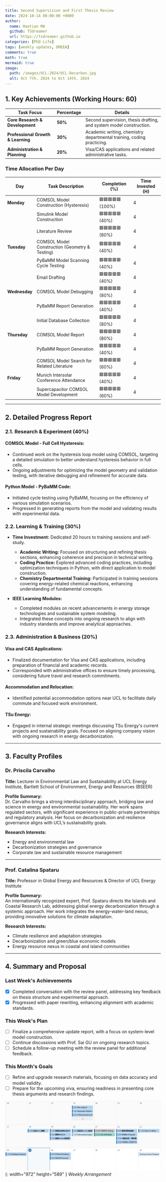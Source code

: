 ```yaml
---
title: Second Supervision and First Thesis Review  
date: 2024-10-14 00:00:00 +0000  
author:
  name: Haotian MA
  github: TSdreamer
  url: https://tsdreamer.github.io 
categories: [PhD Life]  
tags: [weekly updates, DMEEA]  
comments: true  
math: true  
mermaid: true  
image:  
  path: /images/UCL-2024/UCL-Decarbon.jpg  
  alt: Oct 7th, 2024 to Oct 14th, 2024  
---
```


## 1. Key Achievements (Working Hours: 60)

| **Task Focus**                     | **Percentage** | **Details**                                                                                 |
|------------------------------------|----------------|---------------------------------------------------------------------------------------------|
| **Core Research & Development**    | **50%**        | Second supervision, thesis drafting, and system model construction.                         |
| **Professional Growth & Learning** | **30%**        | Academic writing, chemistry departmental training, coding practicing.                       |
| **Administration & Planning**      | **20%**        | Visa/CAS applications and related administrative tasks.                                     |

### Time Allocation Per Day

| **Day**       | **Task Description**                                | **Completion (%)** | **Time Invested (H)** |
|---------------|-----------------------------------------------------|--------------------|-----------------------|
| **Monday**    | COMSOL Model Construction (Hysteresis)              | 🟩🟩🟩🟩🟩 (100%)  | 4                     |
|               | Simulink Model Construction                         | 🟩🟩🟥🟥🟥 (40%)   | 4                     |
|               | Literature Review                                   | 🟩🟩🟩🟩🟥 (80%)   | 4                     |
| **Tuesday**   | COMSOL Model Construction (Geometry & Testing)      | 🟩🟩🟥🟥🟥 (40%)   | 4                     |
|               | PyBaMM Model Scanning Cycle Testing                 | 🟩🟩🟥🟥🟥 (40%)   | 4                     |
|               | Email Drafting                                      | 🟩🟩🟥🟥🟥 (40%)   | 4                     |
| **Wednesday** | COMSOL Model Debugging                              | 🟩🟩🟩🟩🟥 (80%)   | 4                     |
|               | PyBaMM Report Generation                            | 🟩🟩🟥🟥🟥 (40%)   | 4                     |
|               | Initial Database Collection                         | 🟩🟩🟩🟩🟥 (80%)   | 4                     |
| **Thursday**  | COMSOL Model Report                                 | 🟩🟩🟩🟩🟥 (80%)   | 4                     |
|               | PyBaMM Report Generation                            | 🟩🟩🟥🟥🟥 (40%)   | 4                     |
|               | COMSOL Model Search for Related Literature          | 🟩🟩🟩🟥🟥 (60%)   | 4                     |
| **Friday**    | Munich Intersolar Conference Attendance             | 🟩🟩🟥🟥🟥 (40%)   | 4                     |
|               | Supercapacitor COMSOL Model Development             | 🟩🟩🟩🟥🟥 (60%)   | 4                     |

---

## 2. Detailed Progress Report

### 2.1. Research & Experiment (40%)

#### COMSOL Model - Full Cell Hysteresis:
- Continued work on the hysteresis loop model using COMSOL, targeting a detailed simulation to better understand hysteresis behavior in full cells.
- Ongoing adjustments for optimizing the model geometry and validation testing, with iterative debugging and refinement for accurate data.

#### Python Model - PyBaMM Code:
- Initiated cycle testing using PyBaMM, focusing on the efficiency of various simulation scenarios.
- Progressed in generating reports from the model and validating results with experimental data.

### 2.2. Learning & Training (30%)

- **Time Investment:** Dedicated 20 hours to training sessions and self-study.
  - **Academic Writing:** Focused on structuring and refining thesis sections, enhancing coherence and precision in technical writing.
  - **Coding Practice:** Explored advanced coding practices, including optimization techniques in Python, with direct application to model construction.
  - **Chemistry Departmental Training:** Participated in training sessions covering energy-related chemical reactions, enhancing understanding of fundamental concepts.

- **IEEE Learning Modules:**
  - Completed modules on recent advancements in energy storage technologies and sustainable system modeling.
  - Integrated these concepts into ongoing research to align with industry standards and improve analytical approaches.

### 2.3. Administration & Business (20%)

#### Visa and CAS Applications:
- Finalized documentation for Visa and CAS applications, including preparation of financial and academic records.
- Corresponded with administrative offices to ensure timely processing, considering future travel and research commitments.

#### Accommodation and Relocation:
- Identified potential accommodation options near UCL to facilitate daily commute and focused work environment.
  
#### TSu Energy:
- Engaged in internal strategic meetings discussing TSu Energy's current projects and sustainability goals. Focused on aligning company vision with ongoing research in energy decarbonization.

---

## 3. Faculty Profiles

### Dr. Priscila Carvalho

**Title:** Lecturer in Environmental Law and Sustainability at UCL Energy Institute, Bartlett School of Environment, Energy and Resources (BSEER)  

**Profile Summary:**  
Dr. Carvalho brings a strong interdisciplinary approach, bridging law and science in energy and environmental sustainability. Her work spans regulated sectors, with significant experience in public-private partnerships and regulatory analysis. Her focus on decarbonization and resilience governance aligns with UCL’s sustainability goals.

**Research Interests:**  
- Energy and environmental law
- Decarbonization strategies and governance
- Corporate law and sustainable resource management

---

### Prof. Catalina Spataru

**Title:** Professor in Global Energy and Resources & Director of UCL Energy Institute  

**Profile Summary:**  
An internationally recognized expert, Prof. Spataru directs the Islands and Coastal Research Lab, addressing global energy decarbonization through a systemic approach. Her work integrates the energy-water-land nexus, providing innovative solutions for climate adaptation.

**Research Interests:**  
- Climate resilience and adaptation strategies
- Decarbonization and green/blue economic models
- Energy resource nexus in coastal and island communities

---

## 4. Summary and Proposal

### Last Week's Achievements
- [x] Completed conversation with the review panel, addressing key feedback on thesis structure and experimental approach.
- [x] Progressed with paper rewriting, enhancing alignment with academic standards.

### This Week's Plan
- [ ] Finalize a comprehensive update report, with a focus on system-level model construction.
- [ ] Continue discussions with Prof. Sai GU on ongoing research topics.
- [ ] Schedule a follow-up meeting with the review panel for additional feedback.

### This Month's Goals
- [ ] Refine and upgrade research materials, focusing on data accuracy and model validity.
- [ ] Prepare for the upcoming viva, ensuring readiness in presenting core thesis arguments and research findings.

![Desktop View](/images/June-2024/1706-2506.png){: width="972" height="589" }
_Weekly Arrangement_
